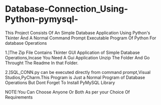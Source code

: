 # Database-Connection_Using-Python-pymysql-
This Project Consists Of An Simple Database Application Using Python's Tkinter And A Normal Command Prompt Executable Program Of Python For database Operations

1.]The Zip File Contains Tkinter GUI Application of Simple Database Operations,Incase You Need A Gui Application Unzip The Folder And Go Throught The 
Readme In that Folder.


2.]SQL_CONN.py can be executed directly from command prompt,Visual Studios,PyCharm.This Program is Just a Normal Program of Database Operations
But Dont Forget To Install PyMySQL Library


NOTE:You Can Choose Anyone Or Both As per your Choice Of Requirements
